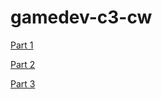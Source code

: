 # gamedev-c3-cw

[Part 1](https://docs.google.com/document/u/0/d/19J66cc_qE-Np2JyfYZBMiWOWELX6cquTb9J3-w8Q6_s/edit)

[Part 2](https://docs.google.com/document/u/0/d/1xG33R2h6_vSCKz8pJHoSIzV7S0IfgtUlKo1aReBCRL4/edit)

[Part 3](https://docs.google.com/document/u/0/d/1k01aQm9KyROsp0DOo9IIMcxiEPt_E2aVNZLyxEoOXSM/edit)
